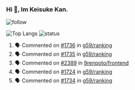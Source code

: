 ### Hi 👋, Im Keisuke Kan.

<!--
**9renpoto/9renpoto** is a ✨ _special_ ✨ repository because its `README.md` (this file) appears on your GitHub profile.

Here are some ideas to get you started:

- 🔭 I’m currently working on ...
- 🌱 I’m currently learning ...
- 👯 I’m looking to collaborate on ...
- 🤔 I’m looking for help with ...
- 💬 Ask me about ...
- 📫 How to reach me: ...
- 😄 Pronouns: ...
- ⚡ Fun fact: ...
-->

![follow](https://img.shields.io/github/followers/9renpoto?label=Follow&style=social)

![Top Langs](https://github-readme-stats.vercel.app/api/top-langs/?username=9renpoto&hide=html&layout=compact)
![status](https://github-readme-stats.vercel.app/api?username=9renpoto&show_icons=true&count_private=true&hide=issues,contribs)

<!--START_SECTION:activity-->
1. 🗣 Commented on [#1736](https://github.com/g59/ranking/issues/1736) in [g59/ranking](https://github.com/g59/ranking)
2. 🗣 Commented on [#1735](https://github.com/g59/ranking/issues/1735) in [g59/ranking](https://github.com/g59/ranking)
3. 🗣 Commented on [#2389](https://github.com/9renpoto/frontend/issues/2389) in [9renpoto/frontend](https://github.com/9renpoto/frontend)
4. 🗣 Commented on [#1724](https://github.com/g59/ranking/issues/1724) in [g59/ranking](https://github.com/g59/ranking)
5. 🗣 Commented on [#1734](https://github.com/g59/ranking/issues/1734) in [g59/ranking](https://github.com/g59/ranking)
<!--END_SECTION:activity-->


